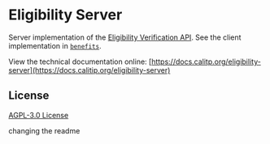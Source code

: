 # Eligibility Server

Server implementation of the [Eligibility Verification API](https://docs.calitp.org/benefits/eligibility-verification/). See
the client implementation in [`benefits`](https://github.com/cal-itp/benefits).

View the technical documentation online: [https://docs.calitp.org/eligibility-server](https://docs.calitip.org/eligibility-server)

## License

[AGPL-3.0 License](./LICENSE)

changing the readme
